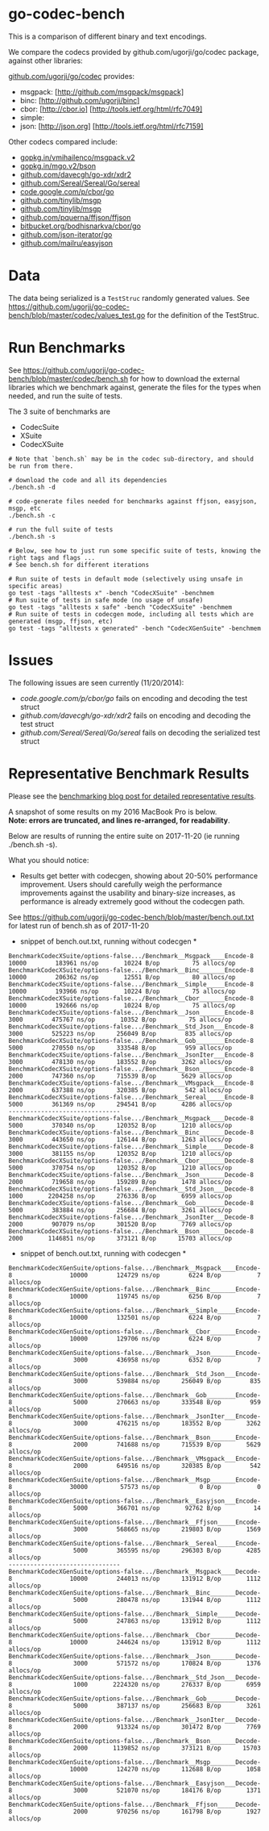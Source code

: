 # go-codec-bench

This is a comparison of different binary and text encodings.

We compare the codecs provided by github.com/ugorji/go/codec package,
against other libraries:

[github.com/ugorji/go/codec](http://github.com/ugorji/go) provides:

  - msgpack: [http://github.com/msgpack/msgpack] 
  - binc:    [http://github.com/ugorji/binc]
  - cbor:    [http://cbor.io] [http://tools.ietf.org/html/rfc7049]
  - simple: 
  - json:    [http://json.org] [http://tools.ietf.org/html/rfc7159] 

Other codecs compared include:

  - [gopkg.in/vmihailenco/msgpack.v2](http://gopkg.in/vmihailenco/msgpack.v2)
  - [gopkg.in/mgo.v2/bson](http://gopkg.in/mgo.v2/bson)
  - [github.com/davecgh/go-xdr/xdr2](https://godoc.org/github.com/davecgh/go-xdr/xdr)
  - [github.com/Sereal/Sereal/Go/sereal](https://godoc.org/github.com/Sereal/Sereal/Go/sereal)
  - [code.google.com/p/cbor/go](http://code.google.com/p/cbor/go)
  - [github.com/tinylib/msgp](http://github.com/tinylib/msgp)
  - [github.com/tinylib/msgp](http://godoc.org/github.com/tinylib/msgp)
  - [github.com/pquerna/ffjson/ffjson](http://godoc.org/github.com/pquerna/ffjson/ffjson)
  - [bitbucket.org/bodhisnarkva/cbor/go](http://godoc.org/bitbucket.org/bodhisnarkva/cbor/go)
  - [github.com/json-iterator/go](http://godoc.org/github.com/json-iterator/go)
  - [github.com/mailru/easyjson](http://godoc.org/github.com/mailru/easyjson)
  
# Data

The data being serialized is a `TestStruc` randomly generated values.
See https://github.com/ugorji/go-codec-bench/blob/master/codec/values_test.go for the
definition of the TestStruc.

# Run Benchmarks

See  https://github.com/ugorji/go-codec-bench/blob/master/codec/bench.sh 
for how to download the external libraries which we benchmark against,
generate the files for the types when needed, 
and run the suite of tests.

The 3 suite of benchmarks are

  - CodecSuite
  - XSuite
  - CodecXSuite

```
# Note that `bench.sh` may be in the codec sub-directory, and should be run from there.

# download the code and all its dependencies
./bench.sh -d

# code-generate files needed for benchmarks against ffjson, easyjson, msgp, etc
./bench.sh -c

# run the full suite of tests
./bench.sh -s

# Below, see how to just run some specific suite of tests, knowing the right tags and flags ...
# See bench.sh for different iterations

# Run suite of tests in default mode (selectively using unsafe in specific areas)
go test -tags "alltests x" -bench "CodecXSuite" -benchmem 
# Run suite of tests in safe mode (no usage of unsafe)
go test -tags "alltests x safe" -bench "CodecXSuite" -benchmem 
# Run suite of tests in codecgen mode, including all tests which are generated (msgp, ffjson, etc)
go test -tags "alltests x generated" -bench "CodecXGenSuite" -benchmem 

```

# Issues

The following issues are seen currently (11/20/2014):

- _code.google.com/p/cbor/go_ fails on encoding and decoding the test struct
- _github.com/davecgh/go-xdr/xdr2_ fails on encoding and decoding the test struct
- _github.com/Sereal/Sereal/Go/sereal_ fails on decoding the serialized test struct

# Representative Benchmark Results

Please see the [benchmarking blog post for detailed representative results](http://ugorji.net/blog/benchmarking-serialization-in-go).

A snapshot of some results on my 2016 MacBook Pro is below.  
**Note: errors are truncated, and lines re-arranged, for readability**.

Below are results of running the entire suite on 2017-11-20 (ie running ./bench.sh -s).

What you should notice:

- Results get better with codecgen, showing about 20-50% performance improvement.
  Users should carefully weigh the performance improvements against the 
  usability and binary-size increases, as performance is already extremely good 
  without the codecgen path.
  
See  https://github.com/ugorji/go-codec-bench/blob/master/bench.out.txt for latest run of bench.sh as of 2017-11-20

* snippet of bench.out.txt, running without codecgen *
```
BenchmarkCodecXSuite/options-false.../Benchmark__Msgpack____Encode-8         	   10000	    183961 ns/op	   10224 B/op	      75 allocs/op
BenchmarkCodecXSuite/options-false.../Benchmark__Binc_______Encode-8         	   10000	    206362 ns/op	   12551 B/op	      80 allocs/op
BenchmarkCodecXSuite/options-false.../Benchmark__Simple_____Encode-8         	   10000	    193966 ns/op	   10224 B/op	      75 allocs/op
BenchmarkCodecXSuite/options-false.../Benchmark__Cbor_______Encode-8         	   10000	    192666 ns/op	   10224 B/op	      75 allocs/op
BenchmarkCodecXSuite/options-false.../Benchmark__Json_______Encode-8         	    3000	    475767 ns/op	   10352 B/op	      75 allocs/op
BenchmarkCodecXSuite/options-false.../Benchmark__Std_Json___Encode-8         	    3000	    525223 ns/op	  256049 B/op	     835 allocs/op
BenchmarkCodecXSuite/options-false.../Benchmark__Gob________Encode-8         	    5000	    270550 ns/op	  333548 B/op	     959 allocs/op
BenchmarkCodecXSuite/options-false.../Benchmark__JsonIter___Encode-8         	    3000	    478130 ns/op	  183552 B/op	    3262 allocs/op
BenchmarkCodecXSuite/options-false.../Benchmark__Bson_______Encode-8         	    2000	    747360 ns/op	  715539 B/op	    5629 allocs/op
BenchmarkCodecXSuite/options-false.../Benchmark__VMsgpack___Encode-8         	    2000	    637388 ns/op	  320385 B/op	     542 allocs/op
BenchmarkCodecXSuite/options-false.../Benchmark__Sereal_____Encode-8         	    5000	    361369 ns/op	  294541 B/op	    4286 allocs/op
-------------------------------
BenchmarkCodecXSuite/options-false.../Benchmark__Msgpack____Decode-8         	    5000	    370340 ns/op	  120352 B/op	    1210 allocs/op
BenchmarkCodecXSuite/options-false.../Benchmark__Binc_______Decode-8         	    3000	    443650 ns/op	  126144 B/op	    1263 allocs/op
BenchmarkCodecXSuite/options-false.../Benchmark__Simple_____Decode-8         	    3000	    381155 ns/op	  120352 B/op	    1210 allocs/op
BenchmarkCodecXSuite/options-false.../Benchmark__Cbor_______Decode-8         	    5000	    370754 ns/op	  120352 B/op	    1210 allocs/op
BenchmarkCodecXSuite/options-false.../Benchmark__Json_______Decode-8         	    2000	    719658 ns/op	  159289 B/op	    1478 allocs/op
BenchmarkCodecXSuite/options-false.../Benchmark__Std_Json___Decode-8         	    1000	   2204258 ns/op	  276336 B/op	    6959 allocs/op
BenchmarkCodecXSuite/options-false.../Benchmark__Gob________Decode-8         	    5000	    383884 ns/op	  256684 B/op	    3261 allocs/op
BenchmarkCodecXSuite/options-false.../Benchmark__JsonIter___Decode-8         	    2000	    907079 ns/op	  301520 B/op	    7769 allocs/op
BenchmarkCodecXSuite/options-false.../Benchmark__Bson_______Decode-8         	    2000	   1146851 ns/op	  373121 B/op	   15703 allocs/op
```

* snippet of bench.out.txt, running with codecgen *
```
BenchmarkCodecXGenSuite/options-false.../Benchmark__Msgpack____Encode-8         	   10000	    124729 ns/op	    6224 B/op	       7 allocs/op
BenchmarkCodecXGenSuite/options-false.../Benchmark__Binc_______Encode-8         	   10000	    119745 ns/op	    6256 B/op	       7 allocs/op
BenchmarkCodecXGenSuite/options-false.../Benchmark__Simple_____Encode-8         	   10000	    132501 ns/op	    6224 B/op	       7 allocs/op
BenchmarkCodecXGenSuite/options-false.../Benchmark__Cbor_______Encode-8         	   10000	    129706 ns/op	    6224 B/op	       7 allocs/op
BenchmarkCodecXGenSuite/options-false.../Benchmark__Json_______Encode-8         	    3000	    436958 ns/op	    6352 B/op	       7 allocs/op
BenchmarkCodecXGenSuite/options-false.../Benchmark__Std_Json___Encode-8         	    3000	    539884 ns/op	  256049 B/op	     835 allocs/op
BenchmarkCodecXGenSuite/options-false.../Benchmark__Gob________Encode-8         	    5000	    270663 ns/op	  333548 B/op	     959 allocs/op
BenchmarkCodecXGenSuite/options-false.../Benchmark__JsonIter___Encode-8         	    3000	    476215 ns/op	  183552 B/op	    3262 allocs/op
BenchmarkCodecXGenSuite/options-false.../Benchmark__Bson_______Encode-8         	    2000	    741688 ns/op	  715539 B/op	    5629 allocs/op
BenchmarkCodecXGenSuite/options-false.../Benchmark__VMsgpack___Encode-8         	    2000	    649516 ns/op	  320385 B/op	     542 allocs/op
BenchmarkCodecXGenSuite/options-false.../Benchmark__Msgp_______Encode-8         	   30000	     57573 ns/op	       0 B/op	       0 allocs/op
BenchmarkCodecXGenSuite/options-false.../Benchmark__Easyjson___Encode-8         	    5000	    366701 ns/op	   92762 B/op	      14 allocs/op
BenchmarkCodecXGenSuite/options-false.../Benchmark__Ffjson_____Encode-8         	    3000	    568665 ns/op	  219803 B/op	    1569 allocs/op
BenchmarkCodecXGenSuite/options-false.../Benchmark__Sereal_____Encode-8         	    5000	    365595 ns/op	  296303 B/op	    4285 allocs/op
-------------------------------
BenchmarkCodecXGenSuite/options-false.../Benchmark__Msgpack____Decode-8         	   10000	    244013 ns/op	  131912 B/op	    1112 allocs/op
BenchmarkCodecXGenSuite/options-false.../Benchmark__Binc_______Decode-8         	    5000	    280478 ns/op	  131944 B/op	    1112 allocs/op
BenchmarkCodecXGenSuite/options-false.../Benchmark__Simple_____Decode-8         	    5000	    247863 ns/op	  131912 B/op	    1112 allocs/op
BenchmarkCodecXGenSuite/options-false.../Benchmark__Cbor_______Decode-8         	   10000	    244624 ns/op	  131912 B/op	    1112 allocs/op
BenchmarkCodecXGenSuite/options-false.../Benchmark__Json_______Decode-8         	    3000	    571572 ns/op	  170824 B/op	    1376 allocs/op
BenchmarkCodecXGenSuite/options-false.../Benchmark__Std_Json___Decode-8         	    1000	   2224320 ns/op	  276337 B/op	    6959 allocs/op
BenchmarkCodecXGenSuite/options-false.../Benchmark__Gob________Decode-8         	    5000	    387137 ns/op	  256683 B/op	    3261 allocs/op
BenchmarkCodecXGenSuite/options-false.../Benchmark__JsonIter___Decode-8         	    2000	    913324 ns/op	  301472 B/op	    7769 allocs/op
BenchmarkCodecXGenSuite/options-false.../Benchmark__Bson_______Decode-8         	    2000	   1139852 ns/op	  373121 B/op	   15703 allocs/op
BenchmarkCodecXGenSuite/options-false.../Benchmark__Msgp_______Decode-8         	   10000	    124270 ns/op	  112688 B/op	    1058 allocs/op
BenchmarkCodecXGenSuite/options-false.../Benchmark__Easyjson___Decode-8         	    3000	    521070 ns/op	  184176 B/op	    1371 allocs/op
BenchmarkCodecXGenSuite/options-false.../Benchmark__Ffjson_____Decode-8         	    2000	    970256 ns/op	  161798 B/op	    1927 allocs/op
```
